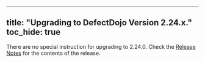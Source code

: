 
---
title: "Upgrading to DefectDojo Version 2.24.x."
toc_hide: true
---
There are no special instruction for upgrading to 2.24.0. Check the [Release Notes](https://github.com/DefectDojo/django-DefectDojo/releases/tag/2.24.0) for the contents of the release.

